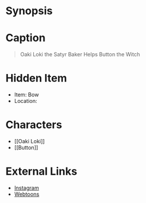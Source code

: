 # Synopsis


# Caption
> Oaki Loki the Satyr Baker Helps Button the Witch

# Hidden Item
* Item: Bow
* Location: <strike></strike>

# Characters
* [[Oaki Loki]]
* [[Button]]

# External Links
* [Instagram](https://www.instagram.com/p/B6dgn-QDEM-/)
* [Webtoons](https://www.webtoons.com/en/challenge/twistwood-tales/25-oaki-loki-the-satyr-baker/viewer?title_no=344740&episode_no=28)